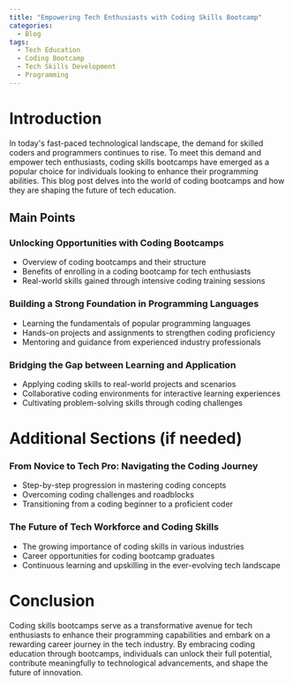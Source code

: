 ```yaml
---
title: "Empowering Tech Enthusiasts with Coding Skills Bootcamp"
categories:
  - Blog
tags:
  - Tech Education
  - Coding Bootcamp
  - Tech Skills Development
  - Programming
---
```


# Introduction
In today's fast-paced technological landscape, the demand for skilled coders and programmers continues to rise. To meet this demand and empower tech enthusiasts, coding skills bootcamps have emerged as a popular choice for individuals looking to enhance their programming abilities. This blog post delves into the world of coding bootcamps and how they are shaping the future of tech education.

## Main Points
### Unlocking Opportunities with Coding Bootcamps
- Overview of coding bootcamps and their structure
- Benefits of enrolling in a coding bootcamp for tech enthusiasts
- Real-world skills gained through intensive coding training sessions

### Building a Strong Foundation in Programming Languages
- Learning the fundamentals of popular programming languages
- Hands-on projects and assignments to strengthen coding proficiency
- Mentoring and guidance from experienced industry professionals

### Bridging the Gap between Learning and Application
- Applying coding skills to real-world projects and scenarios
- Collaborative coding environments for interactive learning experiences
- Cultivating problem-solving skills through coding challenges

# Additional Sections (if needed)
### From Novice to Tech Pro: Navigating the Coding Journey
- Step-by-step progression in mastering coding concepts
- Overcoming coding challenges and roadblocks
- Transitioning from a coding beginner to a proficient coder

### The Future of Tech Workforce and Coding Skills
- The growing importance of coding skills in various industries
- Career opportunities for coding bootcamp graduates
- Continuous learning and upskilling in the ever-evolving tech landscape

# Conclusion
Coding skills bootcamps serve as a transformative avenue for tech enthusiasts to enhance their programming capabilities and embark on a rewarding career journey in the tech industry. By embracing coding education through bootcamps, individuals can unlock their full potential, contribute meaningfully to technological advancements, and shape the future of innovation.